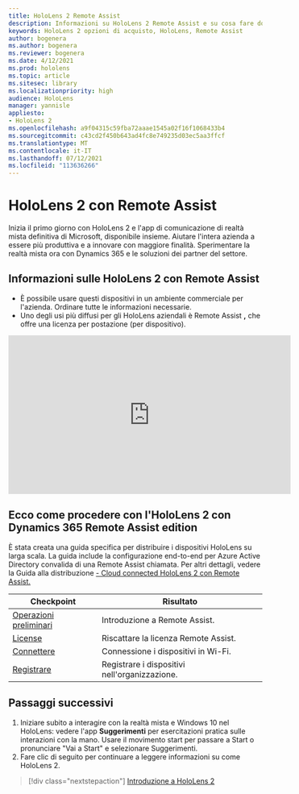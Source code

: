 ```yaml
---
title: HoloLens 2 Remote Assist
description: Informazioni su HoloLens 2 Remote Assist e su cosa fare dopo averrne uno personalizzato.
keywords: HoloLens 2 opzioni di acquisto, HoloLens, Remote Assist
author: bogenera
ms.author: bogenera
ms.reviewer: bogenera
ms.date: 4/12/2021
ms.prod: hololens
ms.topic: article
ms.sitesec: library
ms.localizationpriority: high
audience: HoloLens
manager: yannisle
appliesto:
- HoloLens 2
ms.openlocfilehash: a9f04315c59fba72aaae1545a02f16f1068433b4
ms.sourcegitcommit: c43cd2f450b643ad4fc8e749235d03ec5aa3ffcf
ms.translationtype: MT
ms.contentlocale: it-IT
ms.lasthandoff: 07/12/2021
ms.locfileid: "113636266"
---
```

# <a name="hololens-2-with-remote-assist"></a>HoloLens 2 con Remote Assist

Inizia il primo giorno con HoloLens 2 e l'app di comunicazione di realtà mista definitiva di Microsoft, disponibile insieme. Aiutare l'intera azienda a essere più produttiva e a innovare con maggiore finalità. Sperimentare la realtà mista ora con Dynamics 365 e le soluzioni dei partner del settore.

## <a name="learn-about-hololens-2-with-remote-assist"></a>Informazioni sulle HoloLens 2 con Remote Assist
- È possibile usare questi dispositivi in un ambiente commerciale per l'azienda. Ordinare tutte le informazioni necessarie.
- Uno degli usi più diffusi per gli HoloLens aziendali è Remote Assist **,** che offre una licenza per postazione (per dispositivo).

<iframe width="560" height="315" src="https://www.youtube.com/embed/d3YT8j0yYl0" frameborder="0" allow="accelerometer; autoplay; clipboard-write; encrypted-media; gyroscope; picture-in-picture" allowfullscreen></iframe>

## <a name="heres-what-to-do-next-with-the-hololens-2-with-dynamics-365-remote-assist-edition"></a>Ecco come procedere con l'HoloLens 2 con Dynamics 365 Remote Assist edition

È stata creata una guida specifica per distribuire i dispositivi HoloLens su larga scala. La guida include la configurazione end-to-end per Azure Active Directory convalida di una Remote Assist chiamata. Per altri dettagli, vedere la Guida alla distribuzione [- Cloud connected HoloLens 2 con Remote Assist.](hololens2-cloud-connected-overview.md)

| Checkpoint  | Risultato                                |
|-------------|----------------------------------------|
| [Operazioni preliminari](/dynamics365/mixed-reality/remote-assist/overview-hololens) | Introduzione a Remote Assist.        |
| [License](/dynamics365/mixed-reality/remote-assist/deploy-remote-assist#add-and-assign-licenses)     | Riscattare la licenza Remote Assist.      |
| [Connettere](/hololens/hololens-network)     | Connessione i dispositivi in Wi-Fi.       |
| [Registrare](/hololens/hololens-enroll-mdm)      | Registrare i dispositivi nell'organizzazione. |

## <a name="next-steps"></a>Passaggi successivi

1. Iniziare subito a interagire con la realtà mista e Windows 10 nel HoloLens: vedere l'app **Suggerimenti** per esercitazioni pratica sulle interazioni con la mano. Usare il movimento start per passare a Start o pronunciare "Vai a Start" e selezionare Suggerimenti.
1. Fare clic di seguito per continuare a leggere informazioni su come HoloLens 2.

> [!div class="nextstepaction"]
> [Introduzione a HoloLens 2](hololens2-basic-usage.md)
